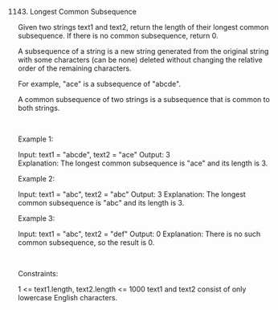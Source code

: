 1143. Longest Common Subsequence

Given two strings text1 and text2, return the length of their longest common subsequence. If there is no common subsequence, return 0.

A subsequence of a string is a new string generated from the original string with some characters (can be none) deleted without changing the relative order of the remaining characters.

For example, "ace" is a subsequence of "abcde".

A common subsequence of two strings is a subsequence that is common to both strings.

 

Example 1:

Input: text1 = "abcde", text2 = "ace" 
Output: 3  
Explanation: The longest common subsequence is "ace" and its length is 3.


Example 2:

Input: text1 = "abc", text2 = "abc"
Output: 3
Explanation: The longest common subsequence is "abc" and its length is 3.


Example 3:

Input: text1 = "abc", text2 = "def"
Output: 0
Explanation: There is no such common subsequence, so the result is 0.


 

Constraints:

1 <= text1.length, text2.length <= 1000
text1 and text2 consist of only lowercase English characters.